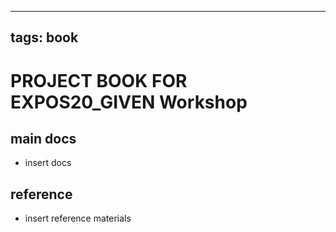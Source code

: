 
---
tags: book
---

PROJECT BOOK FOR EXPOS20_GIVEN Workshop
===

main docs
---

- insert docs

reference
---

- insert reference materials

